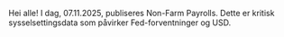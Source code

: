 Hei alle! I dag, 07.11.2025, publiseres Non-Farm Payrolls. Dette er kritisk sysselsettingsdata som påvirker Fed-forventninger og USD.
